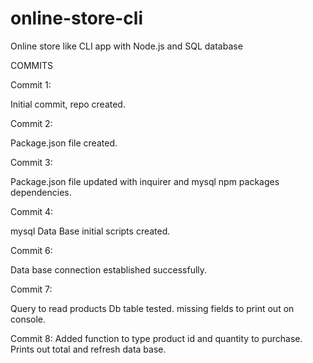 # online-store-cli
Online store like CLI app  with Node.js and SQL database







COMMITS

Commit 1:

Initial commit, repo created.

Commit 2:

Package.json file created.

Commit 3:

Package.json file updated with inquirer and mysql npm packages dependencies.

Commit 4:

mysql Data Base initial scripts created.

Commit 6:

Data base connection established successfully.

Commit 7:

Query to read products  Db table tested. missing fields to print out on console.

Commit 8:
Added function to type product id and quantity to purchase. Prints out total and refresh data base.